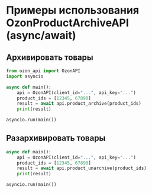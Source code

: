 # Примеры использования OzonProductArchiveAPI (async/await)

## Архивировать товары
```python
from ozon_api import OzonAPI
import asyncio

async def main():
    api = OzonAPI(client_id="...", api_key="...")
    product_ids = [12345, 67890]
    result = await api.product_archive(product_ids)
    print(result)

asyncio.run(main())
```

## Разархивировать товары
```python
async def main():
    api = OzonAPI(client_id="...", api_key="...")
    product_ids = [12345, 67890]
    result = await api.product_unarchive(product_ids)
    print(result)

asyncio.run(main()) 